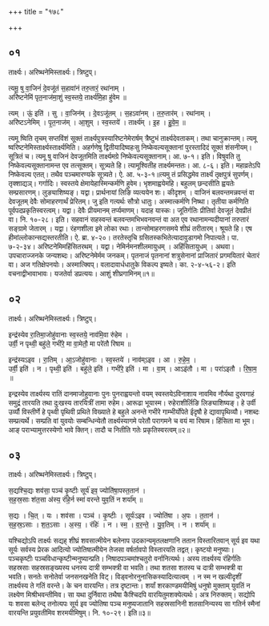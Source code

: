 +++
title = "१७८"

+++


## ०१
तार्क्ष्यः। अरिष्थनेमिस्तार्क्ष्यः। त्रिष्टुप्।

त्यमू॒ षु वा॒जिनं॑ दे॒वजू॑तं स॒हावा॑नं तरु॒तारं॒ रथा॑नाम् ।  
अरि॑ष्टनेमिं पृत॒नाज॑मा॒शुं स्व॒स्तये॒ तार्क्ष्य॑मि॒हा हु॑वेम ॥

त्यम् । ऊं॒ इति॑ । सु । वा॒जिन॑म् । दे॒वऽजू॑तम् । स॒हऽवा॑नम् । त॒रु॒तार॑म् । रथा॑नाम् ।  
अरि॑ष्टऽनेमिम् । पृ॒त॒नाज॑म् । आ॒शुम् । स्व॒स्तये॑ । तार्क्ष्य॑म् । इ॒ह । हु॒वे॒म॒ ॥

त्यमू ष्विति तृचम् सप्तविंशं सूक्तं तार्क्ष्यपुत्रस्यारिष्टनेमेरार्षम् त्रैष्टुभं तार्क्ष्यदेवताकम्। तथा चानुक्रान्तम्। त्यमू ष्वरिष्टनेमिस्तार्क्ष्यस्तार्क्ष्यमिति। अहर्गणेषु द्वितीयादिष्वहःसु निष्केवल्यसूक्तानां पुरस्तादिदं सूक्तं शंसनीयम्। सूत्रितं च। त्यमू षु वाजिनं देवजूतमिति तार्क्ष्यमग्रे निष्केवल्यसूक्तानाम्। आ. ७-१। इति। विषुवति तु निष्केवल्यसूक्तानामन्त एव तत्सूक्तम्। सूत्र्यते हि। त्यामूश्वितीह तार्क्ष्यमन्ततः। आ. ८-६। इति। महाव्रतेऽपि निष्केवल्य एतत्। तथैव पञ्चमारण्यके सूत्र्यते। ऐ. आ. ५-३-१॥त्यमु तं प्रसिद्धमेव तार्क्ष्यं तृक्षपुत्रं सुपर्णम्। तृक्शाद्यञ्। गर्गादिः। स्वस्तये क्षेमायेहास्मिन्कर्मणि हुवेम। भृशमाह्वयेमहि। बहुलम् छन्दसीति ह्वयतेः सम्प्रसारणम्। लुङ्याशिष्यङ्। यद्वा। प्रार्थनायां लिङि व्यत्ययेन शः। कीदृशम् । वाजिनं बलवन्तमन्नवन्तं वा देवजूतम् देवैः सोमाहरणार्थं प्रेरितम्। जु इति गत्यर्थः सौत्रो धातुः। अस्मात्कर्मणि निष्था। तृतीया कर्मणिति पूर्वपदप्रकृतिस्वरत्वम्। यद्वा। देवैः प्रीयमानम् तर्प्यमाणम्। यदाह यास्कः। जूतिर्गतिः प्रीतिर्वा देवजूतं देवप्रीतं वा। नि. १०-२८। इति। सहवानं सहस्वन्तं बलवन्तमभिभवनवन्तं वा अत एव रथानामन्यदीयानां तरुतारं सङ्ग्रामे जेतारम् । यद्वा। रंहणशीला इमे लोका रथाः। तान्सोमाहरणसमये शीघ्रं तरीतारम्। श्रूयते हि। एष हीमांल्लोकान्सद्यस्तरतीति। ऐ. ब्रा. ४-२०। तरतेस्तृचि ग्रसितस्कभितेत्यादावुडागमो निपात्यते। पा. ७-२-३४। अरिष्टनेमिमहिंसितरथम् । यद्वा। नेमिर्नमनशीलमायुधम् । अहिंसितायुधम् । अथवा। उपचाराज्जनके जन्यशब्दः। अरिष्टनेमेर्मम जनकम्। पृतनाजं पृतनानां शत्रुसेनानां प्राजितारं प्रगमयितारं चेतारं वा। अज गतिक्षेपनयोः। अस्मात्क्विप्। वलादावार्धधातुके विकल्प इष्यते। का. २-४-५६-२। इति वचनाद्वीभावाभावः। यजतेर्वा डप्रत्ययः। आशुं शीघ्रगामिनम्॥१॥

## ०२
तार्क्ष्यः। अरिष्थनेमिस्तार्क्ष्यः। त्रिष्टुप्।

इन्द्र॑स्येव रा॒तिमा॒जोहु॑वानाः स्व॒स्तये॒ नाव॑मि॒वा रु॑हेम ।  
उर्वी॒ न पृथ्वी॒ बहु॑ले॒ गभी॑रे॒ मा वा॒मेतौ॒ मा परे॑तौ रिषाम ॥

इन्द्र॑स्यऽइव । रा॒तिम् । आ॒ऽजोहु॑वानाः । स्व॒स्तये॑ । नाव॑म्ऽइव । आ । रु॒हे॒म॒ ।  
उर्वी॒ इति॑ । न । पृथ्वी॒ इति॑ । बहु॑ले॒ इति॑ । गभी॑रे॒ इति॑ । मा । वा॒म् । आऽइ॑तौ । मा । परा॑ऽइतौ । रि॒षा॒म॒ ॥

इन्द्रस्येव तार्क्ष्यस्य रातिं दानमाजोहुवानाः पुनः पुनराह्वयन्तो वयम् स्वस्तयेऽविनाशाय नावमिव नौर्यथा दुरवगाहं समुद्रं तारयति तथा दुःखस्य तारयित्रीं तामा रुहेम। आरूढा भूयास्म। रुहेराशीर्लिङि लिङ्याशिष्यङ्। हे उर्वी उर्व्यौ विस्तीर्णे हे पृथ्वी पृथिवी प्रथिते विख्याते हे बहुले अनन्ते गभीरे गाम्भीर्योपेते ईदृषौ हे द्यावापृथिव्यौ। नशब्दः सम्प्रत्यर्थे। सम्प्रति वां युवयोः सम्बन्धिन्येतौ तार्क्ष्यस्यागमे परेतौ परागमने च वयं मा रिषाम। हिंसिता मा भूम। आङ् पराभ्यामुत्तरस्येणो भावे क्तिन्। तादौ च नितीति गतेः प्रकृतिस्वरत्वम्॥२॥

## ०३
तार्क्ष्यः। अरिष्थनेमिस्तार्क्ष्यः। त्रिष्टुप्।

स॒द्यश्चि॒द्यः शव॑सा॒ पञ्च॑ कृ॒ष्टीः सूर्य॑ इव॒ ज्योति॑षा॒पस्त॒तान॑ ।  
स॒ह॒स्र॒साः श॑त॒सा अ॑स्य॒ रंहि॒र्न स्मा॑ वरन्ते युव॒तिं न शर्या॑म् ॥

स॒द्यः । चि॒त् । यः । शव॑सा । पञ्च॑ । कृ॒ष्टीः । सूर्यः॑ऽइव । ज्योति॑षा । अ॒पः । त॒तान॑ ।  
स॒ह॒स्र॒ऽसाः । श॒त॒ऽसाः । अ॒स्य॒ । रंहिः॑ । न । स्म॒ । व॒र॒न्ते॒ । यु॒व॒तिम् । न । शर्या॑म् ॥

यश्चिद्योऽपि तार्क्ष्यः सद्यह् शीघ्रं शवसात्मीयेन बलेनाप उदकान्यमृतलक्षणानि ततान विस्तारितवान् सूर्य इव यथा सूर्यः सर्वस्य प्रेरक आदित्यो ज्योतिषात्मीयेन तेजसा वर्षर्तावपो विस्तारयति तद्वत्। कृष्टयो मनुष्याः। पञ्चकृष्टीः पञ्चविधान्कृष्टीन्मनुष्यान्प्रति। निषादपञ्चमांश्चतुरो वर्नानित्यर्थः। अस्य तार्क्ष्यस्य रंहिर्गतिः सहस्रसाः सहस्रसङ्ख्यस्य धनस्य दात्री सम्भक्त्री वा भवति। तथा शतसा शतस्य च दात्री सम्भक्त्री वा भवति। सनतेः सनोतेर्वा जनसनखनेति विट्। विड्वनोरनुनासिकस्यादित्यात्वम् । न स्म न खल्वीदृशीं तार्क्ष्यस्य ते गतिं वरन्ते। के चन वारयन्ति। तत्र दृष्टान्तः। शर्यां शरकाण्डमयीमिषुं धनुषो मुक्ताम् युवतिं न लक्ष्येण मिश्रीभवन्तीमिव। सा यथा दुर्निवारा तथैषा कैश्चिदपि वारयितुमशक्येत्यर्थः। अत्र निरुक्तम्। सद्योपि यः शवसा बलेन्द् तनोत्यपः सूर्य इव ज्योतिषा पञ्च मनुष्यजातानि सहस्रसानिनी शतसानिन्यस्य सा गतिर्न स्मैनां वारयन्ति प्रयुवतीमिव शरमयीमिषुम्। नि. १०-२९। इति॥३॥